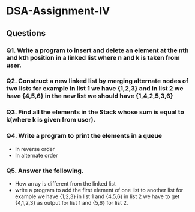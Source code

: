 # DSA-Assignment-IV
## Questions 
### Q1. Write a program to insert and delete an element at the nth and kth position in a linked list where n and k is taken from user.
### Q2. Construct a new linked list by merging alternate nodes of two lists for example in list 1 we have {1,2,3} and in list 2 we have {4,5,6} in the new list we should have {1,4,2,5,3,6}
### Q3. Find all the elements in the Stack whose sum is equal to k(where k is given from user).
### Q4. Write a program to print the elements in a queue
* In reverse order
* In alternate order
### Q5. Answer the following.
* How array is different from the linked list
* write a program to add the first element of one list to another list for example we have {1,2,3} in list 1 and {4,5,6} in list 2 we have to get {4,1,2,3} as output for list 1 and {5,6} for list 2. 
